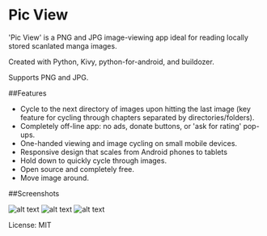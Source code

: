 Pic View
=========

'Pic View' is a PNG and JPG image-viewing app ideal for reading locally stored scanlated manga images.

Created with Python, Kivy, python-for-android, and buildozer.

Supports PNG and JPG.

##Features
- Cycle to the next directory of images upon hitting the last image (key feature for cycling through chapters separated by directories/folders).
- Completely off-line app: no ads, donate buttons, or 'ask for rating' pop-ups.
- One-handed viewing and image cycling on small mobile devices.
- Responsive design that scales from Android phones to tablets
- Hold down to quickly cycle through images.
- Open source and completely free.
- Move image around.

##Screenshots

![alt text](https://github.com/tadachi/pic_view/blob/master/screenshots/4.png "Screenshot 1")
![alt text](https://github.com/tadachi/pic_view/blob/master/screenshots/3.png "Screenshot 2")
![alt text](https://github.com/tadachi/pic_view/blob/master/screenshots/1.png "Screenshot 2")

License: MIT
